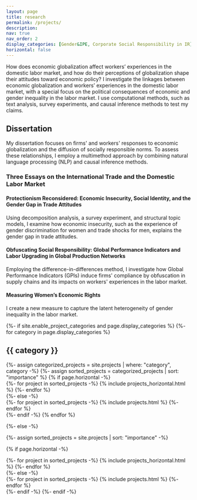 ```yaml
---
layout: page
title: research
permalink: /projects/
description: 
nav: true
nav_order: 2
display_categories: [Gender&IPE, Corporate Social Responsibility in IR]
horizontal: false
---
```


How does economic globalization affect workers’ experiences in the domestic labor market, and how do their perceptions of globalization shape their attitudes toward economic policy? I investigate the linkages between economic globalization and workers’ experiences in the domestic labor market, with a special focus on the political consequences of economic and gender inequality in the labor market. I use computational methods, such as text analysis, survey experiments, and causal inference methods to test my claims.

## Dissertation 

My dissertation focuses on firms' and workers' responses to economic globalization and the diffusion of socially responsible norms. To assess these relationships, I employ a multimethod approach by combining natural language processing (NLP) and causal inference methods.

### Three Essays on the International Trade and the Domestic Labor Market

#### Protectionism Reconsidered: Economic Insecurity, Social Identity, and the Gender Gap in Trade Attitudes

Using decomposition analysis, a survey experiment, and structural topic models, I examine how economic insecurity, such as the experience of gender discrimination for women and trade shocks for men, explains the gender gap in trade attitudes. 

#### Obfuscating Social Responsibility: Global Performance Indicators and Labor Upgrading in Global Production Networks  

Employing the difference-in-differences method, I investigate how Global Performance Indicators (GPIs) induce firms' compliance by obfuscation in supply chains and its impacts on workers' experiences in the labor market.

#### Measuring Women’s Economic Rights 

I create a new measure to capture the latent heterogeneity of gender inequality in the labor market. 



<!-- pages/projects.md -->
<div class="projects">
{%- if site.enable_project_categories and page.display_categories %}
  <!-- Display categorized projects -->
  {%- for category in page.display_categories %}
  <h2 class="category">{{ category }}</h2>
  {%- assign categorized_projects = site.projects | where: "category", category -%}
  {%- assign sorted_projects = categorized_projects | sort: "importance" %}
  <!-- Generate cards for each project -->
  {% if page.horizontal -%}
  <div class="container">
    <div class="row row-cols-2">
    {%- for project in sorted_projects -%}
      {% include projects_horizontal.html %}
    {%- endfor %}
    </div>
  </div>
  {%- else -%}
  <div class="grid">
    {%- for project in sorted_projects -%}
      {% include projects.html %}
    {%- endfor %}
  </div>
  {%- endif -%}
  {% endfor %}

{%- else -%}
<!-- Display projects without categories -->
  {%- assign sorted_projects = site.projects | sort: "importance" -%}
  <!-- Generate cards for each project -->
  {% if page.horizontal -%}
  <div class="container">
    <div class="row row-cols-2">
    {%- for project in sorted_projects -%}
      {% include projects_horizontal.html %}
    {%- endfor %}
    </div>
  </div>
  {%- else -%}
  <div class="grid">
    {%- for project in sorted_projects -%}
      {% include projects.html %}
    {%- endfor %}
  </div>
  {%- endif -%}
{%- endif -%}
</div>
